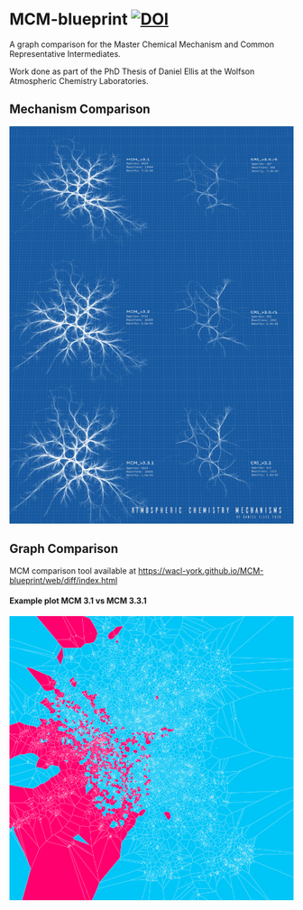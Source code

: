 # MCM-blueprint [![DOI](https://zenodo.org/badge/315429619.svg)](https://zenodo.org/badge/latestdoi/315429619)
A graph comparison for the Master Chemical Mechanism and Common Representative Intermediates.


Work done as part of the PhD Thesis of Daniel Ellis at the Wolfson Atmospheric Chemistry Laboratories. 

## Mechanism Comparison
<img src='./plots/poster.png'></img>


## Graph Comparison
MCM comparison tool available at https://wacl-york.github.io/MCM-blueprint/web/diff/index.html

#### Example plot MCM 3.1  vs  MCM 3.3.1
<img src='./plots/mcm3.1.0_vs_mcm3.3.1.png'></img>
